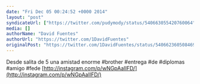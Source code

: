 ```yaml
---
date: "Fri Dec 05 00:24:52 +0000 2014"
layout: "post"
syndicateUrl: ["https://twitter.com/pudymody/status/540663055420760064"]
media: []
authorName: "David Fuentes"
authorUrl: "https://twitter.com/1DavidFuentes"
originalPost: "https://twitter.com/1DavidFuentes/status/540662360508469248"
---
```

Desde salita de 5 una amistad enorme #brother #entrega #de #diplomas #amigo #fede [http://instagram.com/p/wNGpAaIIFD/](http://instagram.com/p/wNGpAaIIFD/)